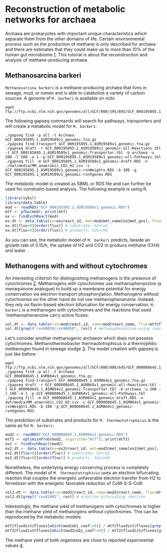 # Reconstruction of metabolic networks for archaea 

Archaea are prokaryotes with important unique characteristics which separate them from the other domains of life.
Certain environmental process such as the production of methane is only described for archaea and there are estimates that they could make up to more than 10% of the human gut microbiome [1](https://doi.org/10.1016/j.anaerobe.2011.03.001).
This tutorial is about the reconstruction and analysis of methane-producing archaea.

## Methanosarcina barkeri
`Methanosarcina barkeri` is a methane-producing archaea that lives in sewage, mud, or rumen and is able to catabolize a variety of carbon sources.
A genome of `M. barkeri` is available on ncbi:
```
wget ftp://ftp.ncbi.nlm.nih.gov/genomes/all/GCF/000/195/895/GCF_000195895.1_ASM19589v1/GCF_000195895.1_ASM19589v1_genomic.fna.gz
```

The following gapseq commands will search for pathways, transporters and will create a metabolic model for `M. barkeri`:
```
./gapseq find -p all -t Archaea GCF_000195895.1_ASM19589v1_genomic.fna.gz
./gapseq find-transport GCF_000195895.1_ASM19589v1_genomic.fna.gz
./gapseq draft -r GCF_000195895.1_ASM19589v1_genomic-all-Reactions.tbl -t GCF_000195895.1_ASM19589v1_genomic-Transporter.tbl -b archaea -u 200 -l 100 -a 1 -p GCF_000195895.1_ASM19589v1_genomic-all-Pathways.tbl
./gapseq fill -m GCF_000195895.1_ASM19589v1_genomic-draft.RDS -n ./dat/media/MM_anaerobic_CO2_H2.csv -c GCF_000195895.1_ASM19589v1_genomic-rxnWeights.RDS -b 100 -g GCF_000195895.1_ASM19589v1_genomic-rxnXgenes.RDS
```
The metabolic model is created as SBML or RDS file and can further be used for constraint-based analysis. The following example is using R.
```R
library(sybil)
library(data.table)
mod <- readRDS("GCF_000195895.1_ASM19589v1_genomic.RDS")
mtf <- pfba(mod); print(mtf)
ex <- findExchReact(mod)
ex.dt <- data.table(ex=ex@react_id, met=mod@met_name[ex@met_pos], flux=mtf@fluxdist@fluxes[ex@react_pos])
ex.dt[flux<0][order(flux)] # substrate: h2+co2
ex.dt[flux>0][order(flux)] # products: h2o+ch4
```
As you can see, the metabolic model of `M. barkeri` predicts, beside an growth rate of 0.15/h, the uptake of H2 and CO2 to produce methane (CH4) and water . 

## Methanogens with and without cytochromes
An interesting criterion for distinguishing methanogens is the presence of cytochromes [2](http://dx.doi.org/10.1038/nrmicro1931).
Methanogens with cytochromes use methanophenanzine (a menaquinone analogue) to build up a membrane potential for energy conservation via electron transport phosphorylation.
Methanogens without cytochromes on the other hand do not use methanophenanzine.
Instead, they rely on flavin-based electron bifurcation for energy conservation.
`M. barkeri` is a methanogen with cytochromes and the reactions that used 'methanophenanzine carry active fluxes:
```R
sol.dt <- data.table(rxn=mod@react_id, name=mod@react_name, flux=mtf@fluxdist@fluxes[1:mod@react_num])
sol.dt[grepl("rxn90059|rxn90058", rxn)] # methanophenanzine-using reactions
```

Let's consider another methanogenic archaeon which does not possess cytochromes.
Methanothermobacter thermautotrophicus is a thermophilic methanogen found in sewage sludge [3](https://microbewiki.kenyon.edu/index.php/Methanothermobacter_thermautotrophicus).
The model creation with gapseq is just like before: 
```
wget ftp://ftp.ncbi.nlm.nih.gov/genomes/all/GCF/000/008/645/GCF_000008645.1_ASM864v1/GCF_000008645.1_ASM864v1_genomic.fna.gz
./gapseq find -p all -t Archaea GCF_000008645.1_ASM864v1_genomic.fna.gz
./gapseq find-transport GCF_000008645.1_ASM864v1_genomic.fna.gz
./gapseq draft -r GCF_000008645.1_ASM864v1_genomic-all-Reactions.tbl -t GCF_000008645.1_ASM864v1_genomic-Transporter.tbl -b archaea -u 200 -l 100 -a 1 -p GCF_000008645.1_ASM864v1_genomic-all-Pathways.tbl
./gapseq fill -m GCF_000008645.1_ASM864v1_genomic-draft.RDS -n dat/media/MM_anaerobic_CO2_H2.csv -c GCF_000008645.1_ASM864v1_genomic-rxnWeights.RDS -b 100 -g GCF_000008645.1_ASM864v1_genomic-rxnXgenes.RDS
```
The prediction of substrates and products for `M. thermautotrophicus` is the same as for `M. barkeri`:
```R
mod2 <- readRDS("GCF_000008645.1_ASM864v1_genomic.RDS")
mtf2 <- optimizeProb(mod2, algorithm="mtf"); print(mtf2)
ex2 <- findExchReact(mod2)
ex2.dt <- data.table(ex=ex2@react_id, met=mod2@met_name[ex2@met_pos], flux=mtf2@fluxdist@fluxes[ex2@react_pos])
ex2.dt[flux<0][order(flux)] # substrate: h2+co2
ex2.dt[flux>0][order(flux)] # products: h2o+ch4
```
Nonetheless, the underlying energy conserving process is completely different.
The model of `M. thermautotrophicus` uses an electron bifurcating reaction that couples the energetic unfavorable electron transfer from H2 to ferredoxin with the energetic favorable reduction of CoM-S-S-CoB:
```R
sol2.dt <- data.table(rxn=mod2@react_id, name=mod2@react_name, flux=mtf2@fluxdist@fluxes[1:mod2@react_num])
sol2.dt[grepl("rxn42401", rxn)] # electron bifurcating reaction
```

Interestingly, the methane yield of methanogens with cytochromes is higher than the methane yield of methanogens without cytochromes.
This can be reproduced by the metabolic models:
```R
mtf@fluxdist@fluxes[which(mod@obj_coef!=0)] / mtf@fluxdist@fluxes[grep("EX_cpd01024", mod@react_id)] * 1000 # yield_ch4 = 6.91 / mol
mtf2@fluxdist@fluxes[which(mod2@obj_coef!=0)] / mtf2@fluxdist@fluxes[grep("EX_cpd01024", mod2@react_id)] * 1000 # yield_ch4 = 3.33 / mol
```
The methane yield of both organisms are close to reported experimental values [4](http://dx.doi.org/10.1038/nrmicro1931).
